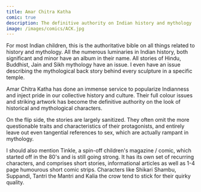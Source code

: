 ```yaml
---
title: Amar Chitra Katha
comic: true
description: The definitive authority on Indian history and mythology
image: /images/comics/ACK.jpg
---
```


For most Indian children, this is the authoritative bible on all things related to history and mythology. All the numerous luminaries in Indian history, both significant and minor have an album in their name. All stories of Hindu, Buddhist, Jain and Sikh mythology have an issue. I even have an issue describing the mythological back story behind every sculpture in a specific temple.

Amar Chitra Katha has done an immense service to popularize Indianness and inject pride in our collective history and culture. Their full colour issues and striking artwork has become the definitive authority on the look of historical and mythological characters. 

On the flip side, the stories are largely sanitized. They often omit the more questionable traits and characteristics of their protagonists, and entirely leave out even tangential references to sex, which are actually rampant in mythology.

I should also mention Tinkle, a spin-off children's magazine / comic, which started off in the 80's and is still going strong. It has its own set of recurring characters, and comprises short stories, informational articles as well as 1-4 page humourous short comic strips. Characters like Shikari Shambu, Suppandi, Tantri the Mantri and Kalia the crow tend to stick for their quirky quality.
